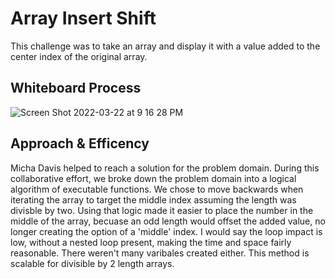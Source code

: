 # Array Insert Shift
This challenge was to take an array and display it with a value added to the center index of the original array.

## Whiteboard Process
![Screen Shot 2022-03-22 at 9 16 28 PM](https://user-images.githubusercontent.com/90294860/159602832-311e68a0-6357-4652-9b24-f3f825df6c37.png)

## Approach & Efficency

Micha Davis helped to reach a solution for the problem domain. During this collaborative effort, we broke down the problem domain into a logical algorithm of executable functions.
We chose to move backwards when iterating the array to target the middle index assuming the length was divisble by two. Using that logic made it easier to place the number in the middle of the array, becuase an odd length would offset the added value, no longer creating the option of a 'middle' index.
I would say the loop impact is low, without a nested loop present, making the time and space fairly reasonable. There weren't many varibales created either. This method is scalable for divisible by 2 length arrays.
